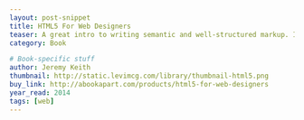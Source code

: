 ```yaml
---
layout: post-snippet
title: HTML5 For Web Designers
teaser: A great intro to writing semantic and well-structured markup. I really enjoyed all the nerdy bits about the history of the HTML and the web.
category: Book

# Book-specific stuff
author: Jeremy Keith
thumbnail: http://static.levimcg.com/library/thumbnail-html5.png
buy_link: http://abookapart.com/products/html5-for-web-designers
year_read: 2014
tags: [web]
---
```

